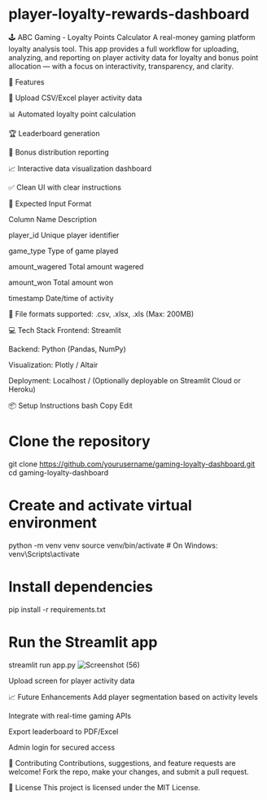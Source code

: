 # player-loyalty-rewards-dashboard
🕹️ ABC Gaming - Loyalty Points Calculator
A real-money gaming platform loyalty analysis tool. This app provides a full workflow for uploading, analyzing, and reporting on player activity data for loyalty and bonus point allocation — with a focus on interactivity, transparency, and clarity.

🚀 Features

📂 Upload CSV/Excel player activity data

📊 Automated loyalty point calculation

🏆 Leaderboard generation

🎁 Bonus distribution reporting

📈 Interactive data visualization dashboard

✅ Clean UI with clear instructions


📁 Expected Input Format

Column Name	      Description

player_id       	Unique player identifier

game_type       	Type of game played

amount_wagered	  Total amount wagered

amount_won       	Total amount won

timestamp	        Date/time of activity


📌 File formats supported: .csv, .xlsx, .xls (Max: 200MB)

💻 Tech Stack
Frontend: Streamlit

Backend: Python (Pandas, NumPy)

Visualization: Plotly / Altair

Deployment: Localhost / (Optionally deployable on Streamlit Cloud or Heroku)

📦 Setup Instructions
bash
Copy
Edit
# Clone the repository
git clone https://github.com/yourusername/gaming-loyalty-dashboard.git
cd gaming-loyalty-dashboard

# Create and activate virtual environment
python -m venv venv
source venv/bin/activate  # On Windows: venv\Scripts\activate

# Install dependencies
pip install -r requirements.txt

# Run the Streamlit app
streamlit run app.py
![Screenshot (56)](https://github.com/user-attachments/assets/acb7c42d-6253-49fd-a8c5-516ebb329544)


Upload screen for player activity data

📈 Future Enhancements
Add player segmentation based on activity levels

Integrate with real-time gaming APIs

Export leaderboard to PDF/Excel

Admin login for secured access

🤝 Contributing
Contributions, suggestions, and feature requests are welcome!
Fork the repo, make your changes, and submit a pull request.

📄 License
This project is licensed under the MIT License.

